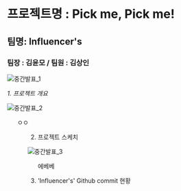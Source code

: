 # 프로젝트명 : Pick me, Pick me!

## 팀명: Influencer's

### 팀장 : 김윤모 / 팀원 : 김상인

![중간발표_1](https://user-images.githubusercontent.com/57213710/70320737-cfc9dd80-1868-11ea-9b2a-414c6621f5c2.PNG)

<em> 1. 프로젝트 개요 </em>

![중간발표_2](https://user-images.githubusercontent.com/57213710/70320760-db1d0900-1868-11ea-97ab-3f97bc920c42.PNG)

<ul> ㅇㅇ <ul>
  
2. 프로젝트 스케치

![중간발표_3](https://user-images.githubusercontent.com/57213710/70320769-e53f0780-1868-11ea-87da-02386bdc9ceb.PNG)

<ul> 에베베 </ul>

3. 'Influencer's' Github commit 현황

